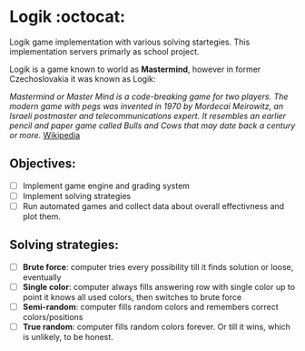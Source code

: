 # Logik :octocat:

Logik game implementation with various solving startegies.
This implementation servers primarly as school project.


Logik is a game known to world as **Mastermind**, however in former Czechoslovakia it was known as Logik:

_Mastermind or Master Mind is a code-breaking game for two players. The modern game with pegs was invented in 1970 by Mordecai Meirowitz, an Israeli postmaster and telecommunications expert. It resembles an earlier pencil and paper game called Bulls and Cows that may date back a century or more._ 
[Wikipedia](https://en.wikipedia.org/wiki/Mastermind_(board_game))


## Objectives:
- [ ] Implement game engine and grading system
- [ ] Implement solving strategies
- [ ] Run automated games and collect data about overall effectivness and plot them.

## Solving strategies:
- [ ] **Brute force**: computer tries every possibility till it finds solution or loose, eventually
- [ ] **Single color**: computer always fills answering row with single color up to point it knows all used colors, then switches to brute force
- [ ] **Semi-random**: computer fills random colors and remembers correct colors/positions
- [ ] **True random**: computer fills random colors forever. Or till it wins, which is unlikely, to be honest.
